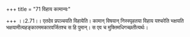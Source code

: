 +++
title = "71 विहाय कामान्यः"

+++
।।2.71।। एतदेव प्रपञ्चयति विहायेति। कामान् विषयान् निस्स्पृहतया विहाय
यश्चरेति भक्षयति भक्षयामीत्यहङ्कारममकारवर्जितश्च स हि पुमान्। स एव च
मुक्तिमधिगच्छतीत्यर्थः।  
